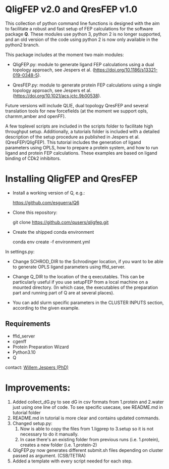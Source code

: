 # QligFEP v2.0 and QresFEP v1.0

This collection of python command line functions is designed with the
aim to facilitate a robust and fast setup of FEP calculations for the
software package **Q**. These modules use python 3, python 2 is no 
longer supported, and an old version of the code using python 2
is now only available in the python2 branch.

This package includes at the moment two main modules:  
- QligFEP.py: module to generate ligand FEP calculations using a
dual topology approach, 
see Jespers et al. (https://doi.org/10.1186/s13321-019-0348-5).  

- QresFEP.py: module to generate protein FEP calculations using a
single topology approach, 
see Jespers et al. (https://doi.org/10.1021/acs.jctc.9b00538). 

Future versions will include QLIE, dual topology QresFEP and several
translation tools for new forcefields (at the moment we support opls,
charmm,amber and openFF).

A few toplevel scripts are included in the scripts folder to facilitate
high throughput setup. Additionally, a tutorials folder is included
with a detailed description of the setup procedure as published in
Jespers et al. (QresFEP/QligFEP). This tutorial includes the generation
of ligand parameters using OPLS, how to prepare a protein system, and
how to run ligand and protein FEP calculations. These examples are 
based on ligand binding of CDk2 inhibitors.

# Installing QligFEP and QresFEP  

- Install a working version of Q, e.g.:  

    <https://github.com/esguerra/Q6>  

  
- Clone this repository:  

    git clone https://github.com/qusers/qligfep.git

- Create the shipped conda environment

    conda env create -f environment.yml

In settings.py:  

- Change SCHROD_DIR to the Schrodinger location, if you want to be
able to generate OPLS ligand parameters using ffld_server.  

- Change Q_DIR to the location of the q executables. This can be
particularly useful if you use setupFEP from a local machine on
a mounted directory. (In which case, the executables of the preparation
part and running part of Q are at several places).  

- You can add slurm specific parameters in the CLUSTER INPUTS section,
according to the given example.   

## Requirements  
- ffld_server  
- cgenff  
- Protein Preparation Wizard  
- Python3.10  
- Q  

contact: [Willem Jespers (PhD)](mailto:w.jespers@lacdr.leidenuniv.nl?subject=[QLigFEP]%20[QResFEP])

# Improvements: 
1. Added collect_dG.py to see dG in csv formats from 1.protein and 2.water just using one line of code. To see specific usecase, see README.md in tutorial folder
2. README.md in tutorial is more clear and contains updated commands.
3. Changed setup.py:
   1. Now is able to copy the files from 1.ligprep to 3.setup so it is not necessary to do it manually.
   2. In case there's an existing folder from previous runs (i.e. 1.protein), creates a new folder (i.e. 1.protein-2)
4. QligFEP.py now generates different submit.sh files depending on cluster passed as argument. (CSB/TETRA)
5. Added a template with every script needed for each step.